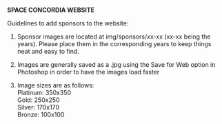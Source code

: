 <b>SPACE CONCORDIA WEBSITE</b>

Guidelines to add sponsors to the website:

1) Sponsor images are located at img/sponsors/xx-xx (xx-xx being the years).
   Please place them in the corresponding years to keep things neat and easy to find.

2) Images are generally saved as a .jpg using the Save for Web option in Photoshop in order to have the images load faster

3) Image sizes are as follows:<br>
	Platinum: 350x350<br>
	Gold: 250x250<br>
	Silver: 170x170<br>
	Bronze: 100x100<br>

